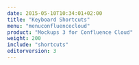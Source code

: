 ```yaml
---
date: 2015-05-10T10:34:01+02:00
title: "Keyboard Shortcuts"
menu: "menuconfluencecloud"
product: "Mockups 3 for Confluence Cloud"
weight: 200
include: "shortcuts"
editorversion: 3
---
```


